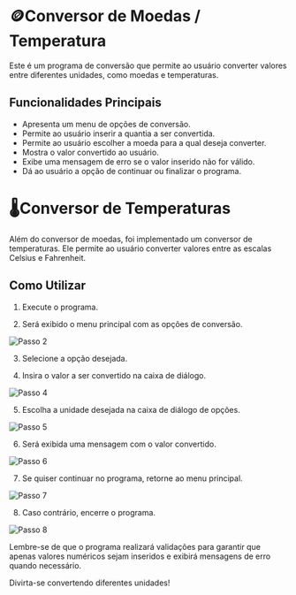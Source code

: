 # 🪙Conversor de Moedas / Temperatura

Este é um programa de conversão que permite ao usuário converter valores entre diferentes unidades, como moedas e temperaturas.

## Funcionalidades Principais

- Apresenta um menu de opções de conversão.
- Permite ao usuário inserir a quantia a ser convertida.
- Permite ao usuário escolher a moeda para a qual deseja converter.
- Mostra o valor convertido ao usuário.
- Exibe uma mensagem de erro se o valor inserido não for válido.
- Dá ao usuário a opção de continuar ou finalizar o programa.

# 🌡️Conversor de Temperaturas

Além do conversor de moedas, foi implementado um conversor de temperaturas. Ele permite ao usuário converter valores entre as escalas Celsius e Fahrenheit.

## Como Utilizar

1. Execute o programa.

2. Será exibido o menu principal com as opções de conversão.

![Passo 2]()

3. Selecione a opção desejada.

4. Insira o valor a ser convertido na caixa de diálogo.

![Passo 4]()

5. Escolha a unidade desejada na caixa de diálogo de opções.

![Passo 5]()

6. Será exibida uma mensagem com o valor convertido.

![Passo 6]()

7. Se quiser continuar no programa, retorne ao menu principal.

![Passo 7]()

8. Caso contrário, encerre o programa.

![Passo 8]()

Lembre-se de que o programa realizará validações para garantir que apenas valores numéricos sejam inseridos e exibirá mensagens de erro quando necessário.

Divirta-se convertendo diferentes unidades!